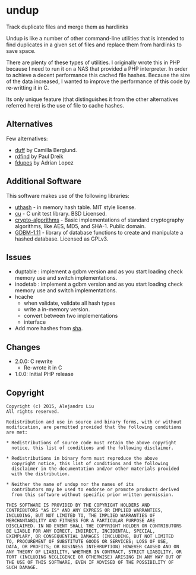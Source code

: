 # undup

Track duplicate files and merge them as hardlinks

Undup is like a number of other command-line utilities that is
intended to find duplicates in a given set of files and replace them
from hardlinks to save space.

There are plenty of these types of utilities.  I originally wrote this
in PHP because I need to run it on a NAS that provided a PHP
interpreter.  In order to achieve a decent performance this cached
file hashes.  Because the size of the data increased, I wanted to
improve the performance of this code by re-writting it in C.

Its only unique feature (that distinguishes it from the other
alternatives referred here) is the use of file to cache hashes.

## Alternatives

Few alternatives:

* [duff](http://duff.dreda.org/) by Camilla Berglund.
* [rdfind](http://rdfind.pauldreik.se/) by Paul Dreik
* [fdupes](https://github.com/adrianlopezroche/fdupes) by Adrian Lopez

## Additional Software

This software makes use of the following libraries:

* [uthash](https://github.com/troydhanson/uthash/) - in memory hash
  table. MIT style license.
* [cu](https://github.com/danfis/cu/) - C unit test library.  BSD
  Licensed.
* [crypto-algorithms](https://github.com/B-Con/crypto-algorithms/) -
  Basic implementations of standard cryptography algorithms, like AES, MD5,
  and SHA-1.  Public domain.
* [GDBM-1.11](http://www.gnu.org.ua/software/gdbm/) - library of
  database functions to create and manipulate a hashed database.
  Licensed as GPLv3.

## Issues

- duptable : implement a gdbm version and as you start loading check
  memory use and switch implementations.
- inodetab : implement a gdbm version and as you start loading check
  memory use and switch implementations.
- hcache
  - when validate, validate all hash types
  - write a in-memory version.
  - convert between two implementations
  - interface
- Add more hashes from [sha](http://www.saddi.com/software/sha/).


## Changes

* 2.0.0: C rewrite
  - Re-wrote it in C
* 1.0.0: Initial PHP release

## Copyright

    Copyright (c) 2015, Alejandro Liu
    All rights reserved.

    Redistribution and use in source and binary forms, with or without
    modification, are permitted provided that the following conditions
    are met:

    * Redistributions of source code must retain the above copyright
      notice, this list of conditions and the following disclaimer.

    * Redistributions in binary form must reproduce the above
      copyright notice, this list of conditions and the following
      disclaimer in the documentation and/or other materials provided
      with the distribution.

    * Neither the name of undup nor the names of its
      contributors may be used to endorse or promote products derived
      from this software without specific prior written permission.

    THIS SOFTWARE IS PROVIDED BY THE COPYRIGHT HOLDERS AND
    CONTRIBUTORS "AS IS" AND ANY EXPRESS OR IMPLIED WARRANTIES,
    INCLUDING, BUT NOT LIMITED TO, THE IMPLIED WARRANTIES OF
    MERCHANTABILITY AND FITNESS FOR A PARTICULAR PURPOSE ARE
    DISCLAIMED. IN NO EVENT SHALL THE COPYRIGHT HOLDER OR CONTRIBUTORS
    BE LIABLE FOR ANY DIRECT, INDIRECT, INCIDENTAL, SPECIAL,
    EXEMPLARY, OR CONSEQUENTIAL DAMAGES (INCLUDING, BUT NOT LIMITED
    TO, PROCUREMENT OF SUBSTITUTE GOODS OR SERVICES; LOSS OF USE,
    DATA, OR PROFITS; OR BUSINESS INTERRUPTION) HOWEVER CAUSED AND ON
    ANY THEORY OF LIABILITY, WHETHER IN CONTRACT, STRICT LIABILITY, OR
    TORT (INCLUDING NEGLIGENCE OR OTHERWISE) ARISING IN ANY WAY OUT OF
    THE USE OF THIS SOFTWARE, EVEN IF ADVISED OF THE POSSIBILITY OF
    SUCH DAMAGE.
